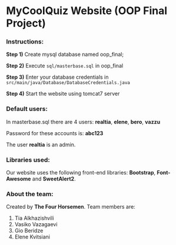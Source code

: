 # MyCoolQuiz Website (OOP Final Project) #

### Instructions:
**Step 1)** Create mysql database named oop_final;

**Step 2)** Execute `sql/masterbase.sql` in oop_final

**Step 3)** Enter your database credentials in `src/main/java/Database/DatabaseCredentials.java`

**Step 4)** Start the website using tomcat7 server

### Default users:

In masterbase.sql there are 4 users: **realtia**, **elene**, **bero**, **vazzu**

Password for these accounts is: **abc123**

The user **realtia** is an admin.

### Libraries used:
Our website uses the following front-end libraries: **Bootstrap**, **Font-Awesome** and **SweetAlert2**.

### About the team:
Created by **The Four Horsemen**. Team members are:
1. Tia Alkhazishvili
1. Vasiko Vazagaevi
1. Gio Beridze
1. Elene Kvitsiani
